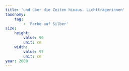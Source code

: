 ```yaml
---
title: 'und über die Zeiten hinaus. Lichtträgerinnen'
taxonomy:
    tag:
        - 'Farbe auf Silber'
size:
    height:
        value: 96
        unit: cm
    width:
        value: 97
        unit: cm
year: 2000
---
```


